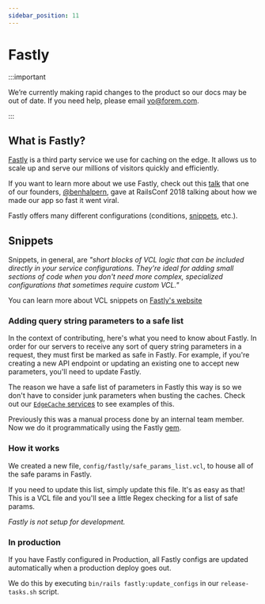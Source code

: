 ```yaml
---
sidebar_position: 11
---
```


# Fastly

:::important

We’re currently making rapid changes to the product so our docs may be out of date. If you need help, please email [yo@forem.com](mailto:yo@forem.com).

:::

## What is Fastly?

[Fastly](https://www.fastly.com/) is a third party service we use for caching on
the edge. It allows us to scale up and serve our millions of visitors quickly
and efficiently.

If you want to learn more about we use Fastly, check out this
[talk](https://www.youtube.com/watch?v=Afy7H04X9Us) that one of our founders,
[@benhalpern](https://dev.to/ben), gave at RailsConf 2018 talking about how we
made our app so fast it went viral.

Fastly offers many different configurations (conditions,
[snippets](https://docs.fastly.com/vcl/vcl-snippets/about-vcl-snippets/), etc.).

## Snippets

Snippets, in general, are _"short blocks of VCL logic that can be included
directly in your service configurations. They're ideal for adding small sections
of code when you don't need more complex, specialized configurations that
sometimes require custom VCL."_

You can learn more about VCL snippets on
[Fastly's website](https://docs.fastly.com/vcl/vcl-snippets/about-vcl-snippets/)

### Adding query string parameters to a safe list

In the context of contributing, here's what you need to know about Fastly. In
order for our servers to receive any sort of query string parameters in a
request, they must first be marked as safe in Fastly. For example, if you're
creating a new API endpoint or updating an existing one to accept new
parameters, you'll need to update Fastly.

The reason we have a safe list of parameters in Fastly this way is so we don't
have to consider junk parameters when busting the caches. Check out our
[`EdgeCache` services](https://github.com/forem/forem/tree/main/app/services/edge_cache)
to see examples of this.

Previously this was a manual process done by an internal team member. Now we do
it programmatically using the Fastly
[gem](https://github.com/fastly/fastly-ruby).

### How it works

We created a new file, `config/fastly/safe_params_list.vcl`, to house all of the
safe params in Fastly.

If you need to update this list, simply update this file. It's as easy as that!
This is a VCL file and you'll see a little Regex checking for a list of safe
params.

_Fastly is not setup for development._

### In production

If you have Fastly configured in Production, all Fastly configs are updated
automatically when a production deploy goes out.

We do this by executing `bin/rails fastly:update_configs` in our
`release-tasks.sh` script.

